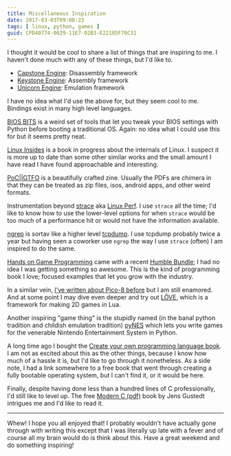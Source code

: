 ```yaml
---
title: Miscellaneous Inspiration
date: 2017-03-03T09:08:23
tags: [ linux, python, games ]
guid: CFD40774-0029-11E7-92B3-E22185F70C31
---
```

I thought it would be cool to share a list of things that are inspiring to me.
I haven't done much with any of these things, but I'd like to.

<!--more-->

 * [Capstone Engine](http://www.capstone-engine.org/): Disassembly framework
 * [Keystone Engine](http://www.keystone-engine.org/): Assembly framework
 * [Unicorn Engine](http://www.unicorn-engine.org/): Emulation framework

I have no idea what I'd use the above for, but they seem cool to me.  Bindings
exist in many high level languages.

[BIOS BITS](https://biosbits.org/) is a weird set of tools that let you tweak
your BIOS settings with Python before booting a traditional OS.  Again: no idea
what I could use this for but it seems pretty neat.

[Linux Insides](https://0xax.gitbooks.io/linux-insides/content/index.html) is a
book in progress about the internals of Linux.  I suspect it is more up to date
than some other similar works and the small amount I have read I have found
approachable and interesting.

[PoC||GTFO](https://www.alchemistowl.org/pocorgtfo/) is a beautifully crafted
zine.  Usually the PDFs are chimera in that they can be treated as zip files,
isos, android apps, and other weird formats.

Instrumentation beyond [strace](https://strace.io/) aka [Linux
Perf](http://brendangregg.com/linuxperf.html).  I use `strace` all the time; I'd
like to know how to use the lower-level options for when `strace` would be too
much of a performance hit or would not have the information available.

[ngrep](http://ngrep.sourceforge.net/) is sortav like a higher level
[tcpdump](http://www.tcpdump.org/).  I use tcpdump probably twice a year but
having seen a coworker use `ngrep` the way I use `strace` (often) I am inspired
to do the same.

[Hands on Game Programming](https://gumroad.com/l/hands-on-game-programming/)
came with a recent [Humble Bundle](http://humblebundle.com/); I had no idea I
was getting something so awesome.  This is the kind of programming book I love;
focused examples that let you grow with the industry.

In a similar vein, [I've written about Pico-8
before](https://blog.afoolishmanifesto.com/posts/pong/) but I am still enamored.
And at some point I may dive even deeper and try out
[LÖVE](https://love2d.org/), which is a framework for making 2D games in Lua.

Another inspiring "game thing" is the stupidly named (in the banal python
tradition and childish emulation tradition) [pyNES](https://gutomaia.net/pyNES/)
which lets you write games for the venerable Nintendo Entertainment System in
Python.

A long time ago I bought the [Create your own programming language
book](http://createyourproglang.com/).  I am not as excited about this as the
other things, because I know how much of a hassle it is, but I'd like to go
through it nonetheless.  As a side note, I had a link somewhere to a free book
that went through creating a fully bootable operating system, but I can't find
it, or it would be here.

Finally, despite having done less than a hundred lines of C professionally, I'd
still like to level up.  The free [Modern
C (pdf)](http://icube-icps.unistra.fr/img_auth.php/d/db/ModernC.pdf) book by
Jens Gustedt intrigues me and I'd like to read it.

---

Whew!  I hope you all enjoyed that!  I probably wouldn't have actually gone
through with writing this except that I was literally up late with a fever and
of course all my brain would do is think about this.  Have a great weekend and
do something inspiring!
